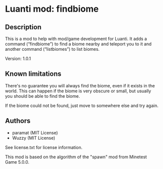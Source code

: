 # Luanti mod: findbiome

## Description
This is a mod to help with mod/game development for Luanti.
It adds a command (“findbiome”) to find a biome nearby and teleport you to it
and another command (“listbiomes”) to list biomes.

Version: 1.0.1

## Known limitations
There's no guarantee you will always find the biome, even if it exists in the world.
This can happen if the biome is very obscure or small, but usually you should be
able to find the biome.

If the biome could not be found, just move to somewhere else and try again.

## Authors
- paramat (MIT License)
- Wuzzy (MIT License)

See license.txt for license information.

This mod is based on the algorithm of the "spawn" mod from Minetest Game 5.0.0.

